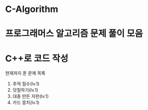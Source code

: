 # C-Algorithm

프로그래머스 알고리즘 문제 풀이 모음
===========================
# C++로 코드 작성

현재까지 푼 문제 목록
1. 추억 점수(lv.1)
2. 덧칠하기(lv.1)
3. 대충 만든 자판(lv.1)
4. 카드 뭉치(lv.1)
